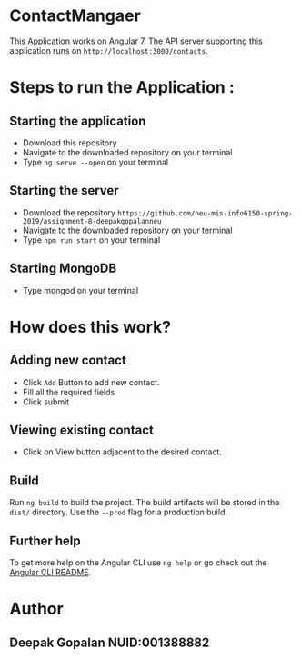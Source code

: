 # ContactMangaer

This Application works on Angular 7. 
The API server supporting this application runs on `http://localhost:3000/contacts`.

# Steps to run the Application :

## Starting the application

- Download this repository
- Navigate to the downloaded repository on your terminal
- Type `ng serve --open` on your terminal

## Starting the server

- Download the repository `https://github.com/neu-mis-info6150-spring-2019/assignment-8-deepakgopalanneu`
- Navigate to the downloaded repository on your terminal
- Type `npm run start` on your terminal

## Starting MongoDB

- Type mongod on your terminal


# How does this work?

## Adding new contact
- Click `Add` Button to add new contact.
- Fill all the required fields
- Click submit

## Viewing existing contact
- Click on View button adjacent to the desired contact.

## Build
Run `ng build` to build the project. The build artifacts will be stored in the `dist/` directory. Use the `--prod` flag for a production build.

## Further help
To get more help on the Angular CLI use `ng help` or go check out the [Angular CLI README](https://github.com/angular/angular-cli/blob/master/README.md).


# Author 
## Deepak Gopalan NUID:001388882
